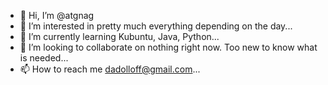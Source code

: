 - 👋 Hi, I’m @atgnag
- 👀 I’m interested in pretty much everything depending on the day...
- 🌱 I’m currently learning Kubuntu, Java, Python...
- 💞️ I’m looking to collaborate on nothing right now. Too new to know what is needed...
- 📫 How to reach me dadolloff@gmail.com...

<!---
atgnag/atgnag is a ✨ special ✨ repository because its `README.md` (this file) appears on your GitHub profile.
You can click the Preview link to take a look at your changes.
--->

